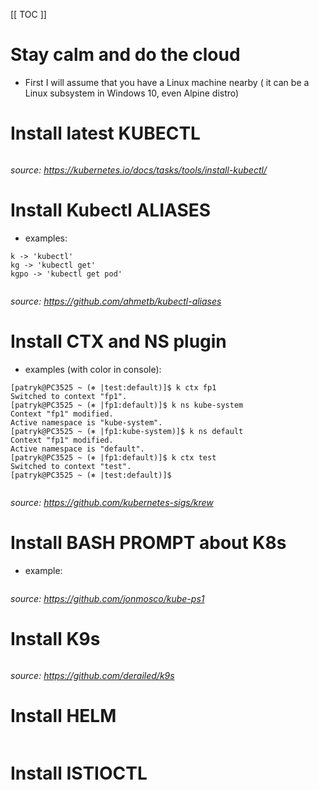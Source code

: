 [[ TOC ]]

# Stay calm and do the cloud
- First I will assume that you have a Linux machine nearby ( it can be a Linux subsystem in Windows 10, even Alpine distro)

# Install latest KUBECTL
```

```

_source: https://kubernetes.io/docs/tasks/tools/install-kubectl/_

# Install Kubectl ALIASES

- examples:

```
k -> 'kubectl'
kg -> 'kubectl get'
kgpo -> 'kubectl get pod'
```

```

```

_source: https://github.com/ahmetb/kubectl-aliases_ 

# Install CTX and NS plugin

- examples (with color in console):
```
[patryk@PC3525 ~ (⎈ |test:default)]$ k ctx fp1
Switched to context "fp1".
[patryk@PC3525 ~ (⎈ |fp1:default)]$ k ns kube-system
Context "fp1" modified.
Active namespace is "kube-system".
[patryk@PC3525 ~ (⎈ |fp1:kube-system)]$ k ns default
Context "fp1" modified.
Active namespace is "default".
[patryk@PC3525 ~ (⎈ |fp1:default)]$ k ctx test
Switched to context "test".
[patryk@PC3525 ~ (⎈ |test:default)]$
```

```

```

_source: https://github.com/kubernetes-sigs/krew_

# Install BASH PROMPT about K8s

- example:

```

```

_source: https://github.com/jonmosco/kube-ps1_

# Install K9s

```

```

_source: https://github.com/derailed/k9s_

# Install HELM

```

```

# Install ISTIOCTL
```

```
